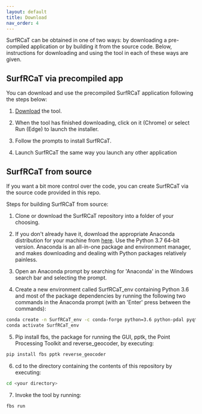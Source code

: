 ```yaml
---
layout: default
title: Download
nav_order: 4
---
```


SurfRCaT can be obtained in one of two ways: by downloading a pre-compiled application or by building it from the source code. Below, 
instructions for downloading and using the tool in each of these ways are given. 

## SurfRCaT via precompiled app ##
You can download and use the precompiled SurfRCaT application following the steps below: 

1) [Download](placeholder) the tool.

2) When the tool has finished downloading, click on it (Chrome) or select Run (Edge) to launch the installer.

3) Follow the prompts to install SurfRCaT. 

4) Launch SurfRCaT the same way you launch any other application 


## SurfRCaT from source ##
If you want a bit more control over the code, you can create SurfRCaT via the source code provided in this repo. 

Steps for building SurfRCaT from source:

1) Clone or download the SurfRCaT repository into a folder of your choosing.

2) If you don't already have it, download the appropriate Anaconda distribution for your machine from 
[here](https://www.anaconda.com/distribution/). Use the Python 3.7 64-bit version. Anaconda is an all-in-one package and environment manager, 
and makes downloading and dealing with Python packages relatively painless.

3) Open an Anaconda prompt by searching for 'Anaconda' in the Windows search bar and selecting the prompt.

4) Create a new environment called SurfRCaT_env containing Python 3.6 and most of the package dependencies by running the following two commands 
in the Anaconda prompt (with an 'Enter' press between the commands):

```bash
conda create -n SurfRCaT_env -c conda-forge python=3.6 python-pdal pyqt numpy pandas matplotlib opencv requests pyshp utm lxml
conda activate SurfRCaT_env
```

5) Pip install fbs, the package for running the GUI, pptk, the Point Processing Toolkit and reverse_geocoder, by executing:

```bash
pip install fbs pptk reverse_geocoder
```

6) cd to the directory containing the contents of this repository by executing:

```bash
cd <your directory>
```

7) Invoke the tool by running:

```bash
fbs run 
```